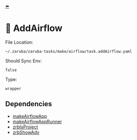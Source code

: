 [⬅️](../README.md)

# 🎐 AddAirflow

File Location:

    ~/.zaruba/zaruba-tasks/make/airflow/task.addAirflow.yaml

Should Sync Env:

    false

Type:

    wrapper


## Dependencies

* [makeAirflowApp](makeAirflowApp.md)
* [makeAirflowAppRunner](makeAirflowAppRunner.md)
* [zrbIsProject](zrbIsProject.md)
* [zrbShowAdv](zrbShowAdv.md)